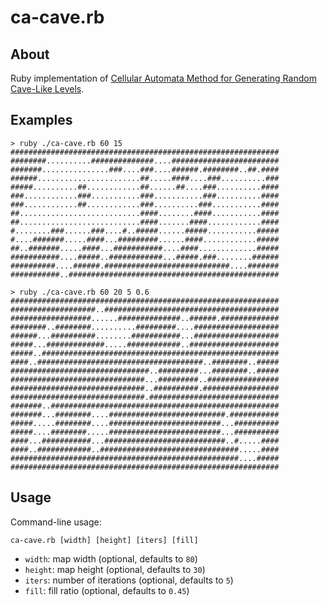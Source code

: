 # ca-cave.rb

## About

Ruby implementation of [Cellular Automata Method for Generating Random
Cave-Like Levels][algo].

## Examples

    > ruby ./ca-cave.rb 60 15
    ############################################################
    ########..........##############....########################
    #######...............###....###....######.########..##.####
    ######.......................##.....####....###..........###
    #####..........##............##......##....###..........####
    ###............###...........###...........###..........####
    ###............##............###..........###...........####
    ##...........................####........####...........####
    ##...........................####.......####............####
    #........###......###....#..#####......#####...........#####
    #....#######.....####...#########......####............#####
    ##..#######.....####...###########....####.............#####
    ###########....#####..############...#####.###........######
    ##########....######.############################....#######
    ###########..###############################################

    > ruby ./ca-cave.rb 60 20 5 0.6
    ############################################################
    ###################..#######################################
    ##################......##############..######.#############
    ########..########..........#########....###################
    ######...##########........###########...###################
    #####...#############.....############..####################
    #####..#####################################################
    ####..#####################################..########..#####
    ###############################..#########...########..#####
    ##############################...#########..################
    ##############################..##########.#################
    ##############################.#############################
    #######..###################################################
    #######...########....##########################.###########
    #####.....########....#########################...##########
    #####....########.....#########################...##########
    ####...###########...###########################..#.....####
    ####..############..###############################.....####
    ###################################################....#####
    ############################################################

## Usage

Command-line usage:

`ca-cave.rb [width] [height] [iters] [fill]`

* `width`: map width (optional, defaults to `80`)
* `height`: map height (optional, defaults to `30`)
* `iters`: number of iterations (optional, defaults to `5`)
* `fill`: fill ratio (optional, defaults to `0.45`)

[algo]: http://roguebasin.roguelikedevelopment.org/index.php?title=Cellular_Automata_Method_for_Generating_Random_Cave-Like_Levels
  "Cellular Automata Method for Generating Random Cave-Like Levels"
